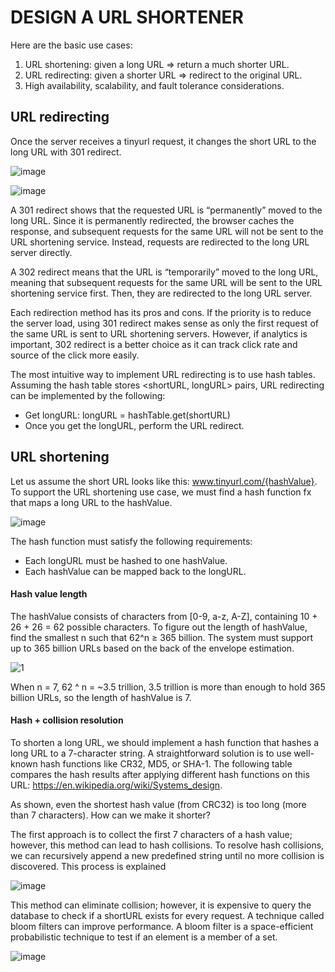 # DESIGN A URL SHORTENER

Here are the basic use cases:

1. URL shortening: given a long URL => return a much shorter URL. 
2. URL redirecting: given a shorter URL => redirect to the original URL. 
3. High availability, scalability, and fault tolerance considerations. 


## URL redirecting
Once the server receives a tinyurl request, it changes the short URL to the long URL with 301 redirect.

![image](https://user-images.githubusercontent.com/23625821/133559109-27b61b17-0fcb-4c14-b01d-2b336ac254f3.png)

![image](https://user-images.githubusercontent.com/23625821/133559179-4d1df5bb-4f5c-4c8f-b88e-064025b8d0a3.png)


A 301 redirect shows that the requested URL is “permanently” moved to the long URL. Since it is permanently redirected, the browser caches the response, and subsequent requests for the same URL will not be sent to the URL shortening service. Instead, requests are redirected to the long URL server directly.


A 302 redirect means that the URL is “temporarily” moved to the long URL, meaning that subsequent requests for the same URL will be sent to the URL shortening service first. Then, they are redirected to the long URL server.


Each redirection method has its pros and cons. If the priority is to reduce the server load, using 301 redirect makes sense as only the first request of the same URL is sent to URL shortening servers. However, if analytics is important, 302 redirect is a better choice as it can track click rate and source of the click more easily. 

The most intuitive way to implement URL redirecting is to use hash tables. Assuming the hash table stores <shortURL, longURL> pairs, URL redirecting can be implemented by the following:

- Get longURL: longURL = hashTable.get(shortURL)
- Once you get the longURL, perform the URL redirect.


## URL shortening

Let us assume the short URL looks like this: www.tinyurl.com/{hashValue}. To support the URL shortening use case, we must find a hash function fx that maps a long URL to the hashValue. 

![image](https://user-images.githubusercontent.com/23625821/133559649-0e159bff-7b42-4d7a-8867-0ed578d7fe35.png)


The hash function must satisfy the following requirements:
- Each longURL must be hashed to one hashValue.
- Each hashValue can be mapped back to the longURL.

#### Hash value length

The hashValue consists of characters from [0-9, a-z, A-Z], containing 10 + 26 + 26 = 62 possible characters. To figure out the length of hashValue, find the smallest n such that 62^n ≥ 365 billion. The system must support up to 365 billion URLs based on the back of the envelope estimation.


![1](https://user-images.githubusercontent.com/23625821/133881052-e443e794-3bf6-415e-98ca-1f557d5d702a.png)

When n = 7, 62 ^ n = ~3.5 trillion, 3.5 trillion is more than enough to hold 365 billion URLs, so the length of hashValue is 7.

#### Hash + collision resolution

To shorten a long URL, we should implement a hash function that hashes a long URL to a 7-character string. A straightforward solution is to use well-known hash functions like CR32, MD5, or SHA-1. The following table compares the hash results after applying different hash functions on this URL: https://en.wikipedia.org/wiki/Systems_design.


As shown, even the shortest hash value (from CRC32) is too long (more than 7 characters). How can we make it shorter?

The first approach is to collect the first 7 characters of a hash value; however, this method can lead to hash collisions. To resolve hash collisions, we can recursively append a new predefined string until no more collision is discovered. This process is explained


![image](https://user-images.githubusercontent.com/23625821/133881163-22cea99a-6d2d-441d-9a96-c06a1784fb60.png)

This method can eliminate collision; however, it is expensive to query the database to check if a shortURL exists for every request. A technique called bloom filters can improve performance. A bloom filter is a space-efficient probabilistic technique to test if an element is a member of a set. 


![image](https://user-images.githubusercontent.com/23625821/133916598-8c792065-79e1-4239-8783-75bda357e674.png)

















